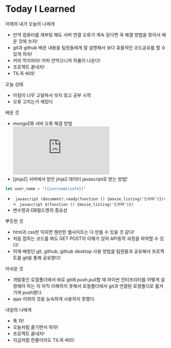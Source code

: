 <h1>Today I Learned</h1>

어제의 내가 오늘의 나에게
  - 만약 컴퓨터를 재부팅 해도 서버 연결 오류가 계속 된다면 꼭 해결 방법을 찾아서 배운 것에 쓰자!
  - git과 github 배운 내용을 팀원들에게 잘 설명해서 보다 효율적인 코드공유를 할 수 있게 하자!
  - 커피 먹지마라! 커피 안먹으니까 하품이 나온다!
  - 프로젝트 끝내자!
  - TIL꼭 써라!
 
오늘 상태
  - 아침이 너무 고달파서 씻지 않고 공부 시작
  - 오류 고치는거 재밌다
 
배운 것 
  - mongoDB 서버 오류 해결 방법![mongoDB-서버-오류.pdf](https://github.com/9sanha/TIL/files/7180073/mongoDB-.-.pdf)
  - [jinja2] 서버에서 받은 jinja2 데이터 javascript로 받는 방법! 
  ``` javascript 
  let user_name = "{{username|safe}}"
  ```
  - ``` javascript (document).ready(function () {movie_listing('드라마')})```-> ``` javascript $(function () {movie_listing('드라마')})``` 
  - 변수명과 DB필드명의 중요성
  
뿌듯한 것 
  - html과 css만 익히면 웬만한 웹사이트는 다 만들 수 있을 것 같다!
  - 처음 접하는 코드를 봐도 GET POST의 이해가 있어 API동작 과정을 파악할 수 있다!
  - 어제 배웠던 git, github, github desktop 사용 방법을 팀원들과 공유해서 프로젝트를 git을 통해 공유했다!

아쉬운 것 
  - 개발중인 로컬폴더에서 바로 git에 push,pull할 때 파이썬 인터프리터를 어떻게 설정해야 하는 지 아직 이해하지 못해서
  로컬폴더에서 git과 연결된 로컬폴더로 옮겨가며 push했다.
  - ajax 이외의 것을 능숙하게 사용하지 못했다.

내일의 나에게 
  - 푹 자!
  - 오늘처럼 즐기면서 하자!
  - 프로젝트 끝내자!
  - 지금처럼 한줄이라도 TIL꼭 써라! 
